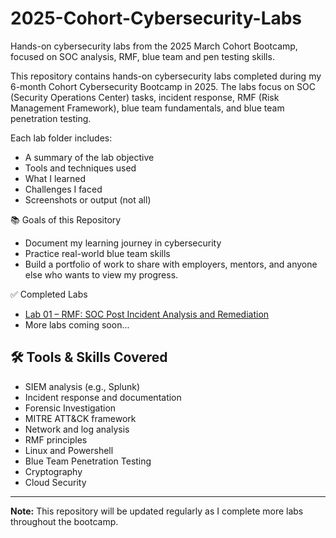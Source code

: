 # 2025-Cohort-Cybersecurity-Labs
Hands-on cybersecurity labs from the 2025 March Cohort Bootcamp, focused on SOC analysis, RMF, blue team and pen testing skills.

This repository contains hands-on cybersecurity labs completed during my 6-month Cohort Cybersecurity Bootcamp in 2025. The labs focus on SOC (Security Operations Center) tasks, incident response, RMF (Risk Management Framework), blue team fundamentals, and blue team penetration testing.

Each lab folder includes:
- A summary of the lab objective
- Tools and techniques used
- What I learned
- Challenges I faced
- Screenshots or output (not all)

📚 Goals of this Repository
- Document my learning journey in cybersecurity
- Practice real-world blue team skills
- Build a portfolio of work to share with employers, mentors, and anyone else who wants to view my progress.

✅ Completed Labs

- [Lab 01 – RMF: SOC Post Incident Analysis and Remediation](./Lab-01-RMF-Post-Incident-Analysis/)
- More labs coming soon...

## 🛠️ Tools & Skills Covered
- SIEM analysis (e.g., Splunk)
- Incident response and documentation
- Forensic Investigation
- MITRE ATT&CK framework
- Network and log analysis
- RMF principles
- Linux and Powershell
- Blue Team Penetration Testing
- Cryptography
- Cloud Security

---

**Note:** This repository will be updated regularly as I complete more labs throughout the bootcamp.
